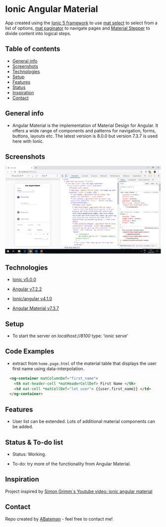 # Ionic Angular Material

App created using the [Ionic 5 framework](https://ionicframework.com/docs) to use [mat select](https://material.angular.io/components/select/overview) to select from a list of options, [mat paginator](https://material.angular.io/components/paginator/overview) to navigate pages and [Material Stepper](https://material.angular.io/components/stepper/overview) to divide content into logical steps.

## Table of contents

* [General info](#general-info)
* [Screenshots](#screenshots)
* [Technologies](#technologies)
* [Setup](#setup)
* [Features](#features)
* [Status](#status)
* [Inspiration](#inspiration)
* [Contact](#contact)

## General info

* Angular Material is the implementation of Material Design for Angular. It offers a wide range of components and patterns for navigation, forms, buttons, layouts etc. The latest version is 8.0.0 but version 7.3.7 is used here with Ionic.

## Screenshots

![image](./img/front-screen.png)

## Technologies

* [Ionic v5.0.0](https://ionicframework.com/)

* [Angular v7.2.2](https://angular.io/)

* [Ionic/angular v4.1.0](https://www.npmjs.com/package/@ionic/angular)

* [Angular Material v7.3.7](https://material.angular.io/)

## Setup

* To start the server on _localhost://8100_ type: 'ionic serve'

## Code Examples

* extract from `home.page.html` of the material table that displays the user first name using data-interpolation.

```html
  <ng-container matColumnDef="first_name">
    <th mat-header-cell *matHeaderCellDef> First Name </th>
    <td mat-cell *matCellDef="let user"> {{user.first_name}} </td>
  </ng-container>
```

## Features

* User list can be extended. Lots of additional material components can be added.

## Status & To-do list

* Status: Working.

* To-do: try more of the functionality from Angular Material.

## Inspiration

Project inspired by [Simon Grimm´s Youtube video: ionic angular material](https://www.youtube.com/watch?v=pd-CF-dWEak)

## Contact

Repo created by [ABateman](https://www.andrewbateman.org) - feel free to contact me!
